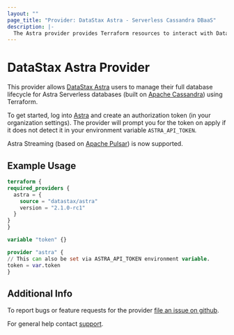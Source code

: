 ```yaml
---
layout: ""
page_title: "Provider: DataStax Astra - Serverless Cassandra DBaaS"
description: |-
  The Astra provider provides Terraform resources to interact with DataStax AstraDB and Astra Streaming, DataStax's cloud offerings based on Apache Cassandra, Apache Pulsar, and Kubernetes.
---
```


# DataStax Astra Provider

  This provider allows [DataStax Astra](https://astra.datastax.com/) users to manage their full database lifecycle for Astra Serverless databases (built on [Apache Cassandra](https://cassandra.apache.org/))
  using Terraform.

  To get started, log into [Astra](https://astra.datastax.com/register) and create an authorization token (in your organization settings). The provider will prompt you for the token
  on apply if it does not detect it in your environment variable `ASTRA_API_TOKEN`.

  Astra Streaming (based on [Apache Pulsar](https://pulsar.apache.org/)) is now supported.

## Example Usage

  ```terraform
terraform {
  required_providers {
    astra = {
      source = "datastax/astra"
      version = "2.1.0-rc1"
    }
  }
}

variable "token" {}

provider "astra" {
  // This can also be set via ASTRA_API_TOKEN environment variable.
  token = var.token
}
```

## Additional Info

To report bugs or feature requests for the provider [file an issue on github](https://github.com/datastax/terraform-provider-astra/issues).

For general help contact [support](https://houston.datastax.com/).
